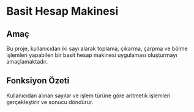 # Basit Hesap Makinesi

## Amaç
Bu proje, kullanıcıdan iki sayı alarak toplama, çıkarma, çarpma ve bölme işlemleri yapabilen bir basit hesap makinesi uygulaması oluşturmayı amaçlamaktadır.

## Fonksiyon Özeti
Kullanıcıdan alınan sayılar ve işlem türüne göre aritmetik işlemleri gerçekleştirir ve sonucu döndürür.
